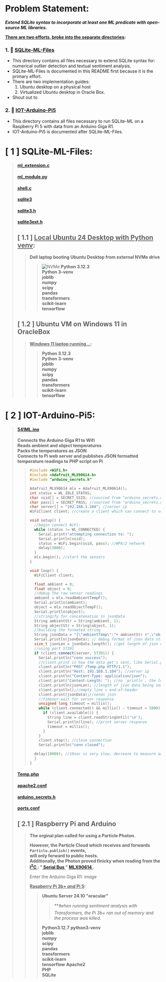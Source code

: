 # Problem Statement:
***Extend SQLite syntax to incorporate at least one ML predicate with open-source ML libraries.***     

<b><ins>There are two efforts, broke into the separate directories</ins>:</b>    
### 1. 📂 [SQLite-ML-Files](https://github.com/plmcdowe/54100/tree/d2fcb17aec2104accbf6aa3f85e82535e7ac0abe/SQLite-ML-Files)
   - This directory contains all files necessary to extend SQLite syntax for:    
     numerical outlier detection and textual sentiment analysis.
   - SQLite-ML-Files is documented in this README first because it is the primary effort.
   - There are two implementation guides:
       1. Ubuntu desktop on a physical host
       2. Virtualized Ubuntu desktop in Oracle Box.
   - Shout out to 
### 2. 📂 [IOT-Arduino-Pi5](https://github.com/plmcdowe/54100/tree/d2fcb17aec2104accbf6aa3f85e82535e7ac0abe/IOT-Arduino-Pi5)
   - This directory contains all files necessary to run SQLite-ML on a Raspberry Pi 5 with data from an Arduino Giga R1.
   - IOT-Arduino-Pi5 is documented after SQLite-ML-Files.

# \[ 1 \] SQLite-ML-Files:
> #### [ml_extension.c](https://github.com/plmcdowe/54100/blob/d2fcb17aec2104accbf6aa3f85e82535e7ac0abe/SQLite-ML-Files/ml_extension.c)    
> #### [ml_module.py](https://github.com/plmcdowe/54100/blob/d2fcb17aec2104accbf6aa3f85e82535e7ac0abe/SQLite-ML-Files/ml_module.py)     
> #### [shell.c](https://github.com/plmcdowe/54100/blob/d2fcb17aec2104accbf6aa3f85e82535e7ac0abe/SQLite-ML-Files/shell.c)     
> #### [sqlite3](https://github.com/plmcdowe/54100/blob/d2fcb17aec2104accbf6aa3f85e82535e7ac0abe/SQLite-ML-Files/sqlite3)     
> #### [sqlite3.h](https://github.com/plmcdowe/54100/blob/d2fcb17aec2104accbf6aa3f85e82535e7ac0abe/SQLite-ML-Files/sqlite3.h)     
> #### [sqlite3ext.h](https://github.com/plmcdowe/54100/blob/d2fcb17aec2104accbf6aa3f85e82535e7ac0abe/SQLite-ML-Files/sqlite3ext.h)
> 
> ## \[ 1.1 \] <ins>Local Ubuntu 24 Desktop with Python venv</ins>:
>> **Dell laptop booting Ubuntu Desktop from external NVMe drive**
>>> ![NVMe](https://github.com/user-attachments/assets/7c7be5b9-b64e-4072-be0e-7bb4b3d6a8f1)
>>> **Python 3.12.3**    
>>> **Python 3-venv**    
>>> **joblib**    
>>> **numpy**    
>>> **scipy**    
>>> **pandas**    
>>> **transformers**    
>>> **scikit-learn**    
>>> **tensorflow**    
>
> ## \[ 1.2 \] Ubuntu VM on Windows 11 in OracleBox
>> **<ins>Windows 11 laptop running...</ins>:**     
>>> **Python 3.12.3**    
>>> **Python 3-venv**    
>>> **joblib**    
>>> **numpy**    
>>> **scipy**    
>>> **pandas**    
>>> **transformers**    
>>> **scikit-learn**    
>>> **tensorflow**    
>
# \[ 2 \] IOT-Arduino-Pi5:
> #### [541ML.ino](https://github.com/plmcdowe/54100/blob/d2fcb17aec2104accbf6aa3f85e82535e7ac0abe/IOT-Arduino-Pi5/541ML.ino)      
> **Connects the Arduino Giga R1 to Wifi**    
> **Reads ambient and object temperatures**    
> **Packs the temperatures as JSON**    
> **Connects to Pi web server and publishes JSON formatted temperature readings to PHP script on Pi**    
>> ```C++
>> #include <WiFi.h>
>> #include <Adafruit_MLX90614.h>
>> #include "arduino_secrets.h"
>> 
>> Adafruit_MLX90614 mlx = Adafruit_MLX90614();
>> int status = WL_IDLE_STATUS;
>> char ssid[] = SECRET_SSID; //sourced from "arduino_secrets.h"
>> char pass[] = SECRET_PASS; //sourced from "arduino_secrets.h"
>> char server[] = "192.168.1.104"; //server ip
>> WiFiClient client; //create a client which can connect to server ip & port; WifiClient defined by client.connect()
>> 
>> void setup() {
>>   //begin connect WiFi:
>>   while (status != WL_CONNECTED) {
>>     Serial.print("attempting connection to: ");
>>     Serial.println(ssid);
>>     status = WiFi.begin(ssid, pass); //WPA/2 network
>>     delay(3000);
>>   }
>>   mlx.begin(); //start the sensors
>> }
>>
>> void loop() {
>>   WiFiClient client;
>> 
>>   float ambient = 0;
>>   float object = 0;
>>   //debug the raw sensor readings
>>   ambient = mlx.readAmbientTempF();
>>   Serial.println(ambient);
>>   object = mlx.readObjectTempF();
>>   Serial.println(object);
>>   //stringify for concatenation in jsonData 
>>   String ambientStr = String(ambient, 1);
>>   String objectStr = String(object, 1);
>>   //building the formated string
>>   String jsonData = "{\"ambientTemp\":"+ ambientStr +",\"objectTemp\":"+ objectStr +"}";
>>   Serial.println(jsonData); // debug format of json data string
>>   size_t jsonLen = jsonData.length(); //get length of json data string as unsigned int
>>   //using port 57391
>>   if (client.connect(server, 57391)) {
>>     Serial.println("conn success");
>>     //client.print is how the data get's sent, like Serial.print, but over http to your pre-defined "char server[]" 
>>     client.println("POST /Temp.php HTTP/1.1"); 
>>     client.println("Host: 192.168.1.104"); //server ip
>>     client.println("Content-Type: application/json");
>>     client.print("Content-Length: "); //no `println`, the length below must be on same line
>>     client.println(jsonLen); //length of json data being sent
>>     client.println();//empty line = end-of-header
>>     client.print(jsonData);//sends json
>>     //timeout-wait for server response
>>     unsigned long timeout = millis();
>>     while (client.connected() && millis() - timeout < 5000) {
>>       if (client.available()) {
>>         String line = client.readStringUntil('\n');
>>         Serial.println(line); //print server response
>>         timeout = millis();
>>       }
>>     }
>>     client.stop(); //close connection
>>     Serial.println("conn closed");  
>>
>>   delay(10000); //10sec is very slow, decrease to measure and send more frequently 
>>   }
>> }
>> ```
> #### [Temp.php](https://github.com/plmcdowe/54100/blob/d2fcb17aec2104accbf6aa3f85e82535e7ac0abe/IOT-Arduino-Pi5/Temp.php)       
> #### [apache2.conf](https://github.com/plmcdowe/54100/blob/d2fcb17aec2104accbf6aa3f85e82535e7ac0abe/IOT-Arduino-Pi5/apache2.conf)       
> #### [arduino_secrets.h](https://github.com/plmcdowe/54100/blob/d2fcb17aec2104accbf6aa3f85e82535e7ac0abe/IOT-Arduino-Pi5/arduino_secrets.h)      
> #### [ports.conf](https://github.com/plmcdowe/54100/blob/d2fcb17aec2104accbf6aa3f85e82535e7ac0abe/IOT-Arduino-Pi5/ports.conf)
> 
> ## \[ 2.1 \] Raspberry Pi and Arduino
> 
>> **The orginal plan called for using a Particle Photon.** 
>>   
>> **However, the Particle Cloud which receives and forwards `Particle.publish()` events,    
>> will only forward to public hosts.**  
>> **Additionally, the Photon proved finicky when reading from the [ I<sup>2</sup>C ](https://i2cdevices.org/resources) : "[ Serial Bus ](https://en.wikipedia.org/wiki/I%C2%B2C)" [ MLX90614 ](https://www.amazon.com/dp/B0B63K5V7T?ref=ppx_yo2ov_dt_b_fed_asin_title).**  
>>   
>> Enter the Arduino Giga R1:
>> *image*
>> 
>> **<ins>Raspberry Pi 3b+ *and*  Pi 5</ins>:**  
>>> **Ubuntu Server 24.10 "oracular"**  
>>>> ***❗*when running sentiment analysis with Transformers, the Pi 3b+ ran out of memory and the process was killed.**
>>>> 
>>> **Python3.12.7**
>>> **python3-venv**  
>>> **joblib**  
>>> **numpy**  
>>> **scipy**  
>>> **pandas**  
>>> **transformers**  
>>> **scikit-learn**  
>>> **tensorflow**
>>> **Apache2**  
>>> **PHP**  
>>> **SQLite**  
>
